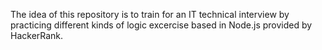 The idea of this repository is to train for an IT technical interview by practicing different kinds of logic excercise based in Node.js provided by HackerRank.